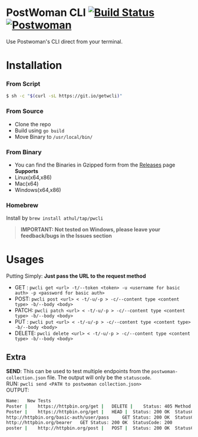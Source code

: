 # PostWoman CLI   [![Build Status](https://travis-ci.com/athul/pwcli.svg?token=udLtq6DyJs4Gxpze9nqX&branch=master)](https://travis-ci.com/athul/pwcli)[![Postwoman](https://img.shields.io/badge/Made_for-Postwoman-hex_color_code?logo=Postwoman)](https://postwoman.io)
Use Postwoman's CLI direct from your terminal.

# Installation
### From Script
```bash
$ sh -c "$(curl -sL https://git.io/getwcli)"
```
### From Source
- Clone the repo
- Build using `go build`
- Move Binary to `/usr/local/bin/`
### From Binary
- You can find the Binaries in Gzipped form from the [Releases](https://github.com/athul/pwcli/releases) page      
**Supports**
- Linux(x64,x86)
- Mac(x64)
- Windows(x64,x86)

### Homebrew
Install by `brew install athul/tap/pwcli`

> **IMPORTANT: Not tested on Windows, please leave your feedback/bugs in the Issues section**

# Usages

Putting Simply: **Just pass the URL to the request method**


- GET : `pwcli get <url> -t/--token <token> -u <username for basic auth> -p <password for basic auth>`
- POST: `pwcli post <url> < -t/-u/-p > -c/--content type <content type> -b/--body <body>`
- PATCH: `pwcli patch <url> < -t/-u/-p > -c/--content type <content type> -b/--body <body>`
- PUT : `pwcli put <url> < -t/-u/-p > -c/--content type <content type> -b/--body <body>`
- DELETE: `pwcli delete <url> < -t/-u/-p > -c/--content type <content type> -b/--body <body>`

## Extra
**SEND**: This can be used to test multiple endpoints from the `postwoman-collection.json` file. The output will only be the `statuscode`.       
RUN: `pwcli send <PATH to postwoman collection.json>`      
OUTPUT: 
```sh
Name:	New Tests
Poster |	https://httpbin.org/get |	DELETE |	Status: 405 Method Not Allowed	StatusCode:	405
Poster |	https://httpbin.org/get |	HEAD |	Status: 200 OK	StatusCode:	200
http://httpbin.org/basic-auth/user/pass 	GET	Status: 200 OK	StatusCode:	200
http://httpbin.org/bearer 	GET	Status: 200 OK	StatusCode:	200
poster |	http://httpbin.org/post |	POST |	Status: 200 OK	StatusCode:	200
```